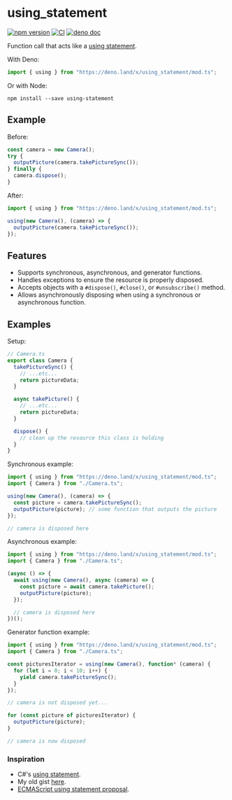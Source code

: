 # using_statement

[![npm version](https://badge.fury.io/js/using-statement.svg)](https://badge.fury.io/js/using-statement)
[![CI](https://github.com/dsherret/using-statement/workflows/CI/badge.svg)](https://github.com/dsherret/using_statement/actions?query=workflow%3ACI)
[![deno doc](https://doc.deno.land/badge.svg)](https://doc.deno.land/https/deno.land/x/using_statement/mod.ts)

Function call that acts like a
[using statement](https://docs.microsoft.com/en-us/dotnet/csharp/language-reference/keywords/using-statement).

With Deno:

```ts
import { using } from "https://deno.land/x/using_statement/mod.ts";
```

Or with Node:

```
npm install --save using-statement
```

## Example

Before:

```ts
const camera = new Camera();
try {
  outputPicture(camera.takePictureSync());
} finally {
  camera.dispose();
}
```

After:

```ts
import { using } from "https://deno.land/x/using_statement/mod.ts";

using(new Camera(), (camera) => {
  outputPicture(camera.takePictureSync());
});
```

## Features

- Supports synchronous, asynchronous, and generator functions.
- Handles exceptions to ensure the resource is properly disposed.
- Accepts objects with a `#dispose()`, `#close()`, or `#unsubscribe()` method.
- Allows asynchronously disposing when using a synchronous or asynchronous
  function.

## Examples

Setup:

```ts
// Camera.ts
export class Camera {
  takePictureSync() {
    // ...etc...
    return pictureData;
  }

  async takePicture() {
    // ...etc...
    return pictureData;
  }

  dispose() {
    // clean up the resource this class is holding
  }
}
```

Synchronous example:

```ts
import { using } from "https://deno.land/x/using_statement/mod.ts";
import { Camera } from "./Camera.ts";

using(new Camera(), (camera) => {
  const picture = camera.takePictureSync();
  outputPicture(picture); // some function that outputs the picture
});

// camera is disposed here
```

Asynchronous example:

```ts
import { using } from "https://deno.land/x/using_statement/mod.ts";
import { Camera } from "./Camera.ts";

(async () => {
  await using(new Camera(), async (camera) => {
    const picture = await camera.takePicture();
    outputPicture(picture);
  });

  // camera is disposed here
})();
```

Generator function example:

```ts
import { using } from "https://deno.land/x/using_statement/mod.ts";
import { Camera } from "./Camera.ts";

const picturesIterator = using(new Camera(), function* (camera) {
  for (let i = 0; i < 10; i++) {
    yield camera.takePictureSync();
  }
});

// camera is not disposed yet...

for (const picture of picturesIterator) {
  outputPicture(picture);
}

// camera is now disposed
```

### Inspiration

- C#'s
  [using statement](https://docs.microsoft.com/en-us/dotnet/csharp/language-reference/keywords/using-statement).
- My old gist [here](https://gist.github.com/dsherret/cf5d6bec3d0f791cef00).
- [ECMAScript using statement proposal](https://github.com/tc39/proposal-using-statement).
